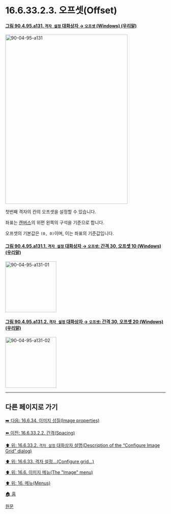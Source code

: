 # 16.6.33.2.3. 오프셋(Offset)

<a id="90-04-95-a131"></a>

#### [그림 90.4.95.a131. `격자 설정` 대화상자 → `오프셋` (Windows) (우리말)](./90-04-0095-configure_grid.md#90-04-95-a131)
<img width="384" height="533" alt="90-04-95-a131" src="https://github.com/user-attachments/assets/0e9d96f5-7752-47b7-a963-434bf15afc5e" />

첫번째 격자의 칸의 오프셋을 설정할 수 있습니다.

좌표는 [캔버스](./19-glossaryx-canvas.md)의 위편 왼쪽의 구석을 기준으로 합니다.

오프셋의 기본값은 `(0, 0)`이며, 이는 좌표의 기준값입니다.

<a id="90-04-95-a131-01"></a>

#### [그림 90.4.95.a131.1. `격자 설정` 대화상자 → `오프셋`: 간격 30, 오프셋 10 (Windows) (우리말)](./90-04-0095-configure_grid.md#90-04-95-a131-01)
<img width="160" height="160" alt="90-04-95-a131-01" src="https://github.com/user-attachments/assets/2530665c-e6ce-4dc1-befd-3a7e7db95509" />

<a id="90-04-95-a131-02"></a>

#### [그림 90.4.95.a131.2. `격자 설정` 대화상자 → `오프셋`: 간격 30, 오프셋 20 (Windows) (우리말)](./90-04-0095-configure_grid.md#90-04-95-a131-02)
<img width="160" height="160" alt="90-04-95-a131-02" src="https://github.com/user-attachments/assets/5bb37f3d-0e0a-44a5-b841-1b49064ae378" />

***

## 다른 페이지로 가기

[➡️ 다음: 16.6.34. 이미지 성질(Image properties)](./16-06-34-image-properties.md)

[⬅️ 이전: 16.6.33.2.2. 간격(Spacing)](./16-06-33-02-02-spacing.md)

[⬆️ 위: 16.6.33.2. `격자 설정` 대화상자 설명(Description of the “Configure Image Grid” dialog)](./16-06-33-02-00-description_of_the_configure_image_grid_dialog.md)

[⬆️ 위: 16.6.33. 격자 설정…(Configure grid…)](./16-06-33-00-configure-grid.md)

[⬆️ 위: 16.6. 이미지 메뉴(The "Image" menu)](./16-06-00-the-image-menu.md)

[⬆️ 위: 16. 메뉴(Menus)](./16-00-menus.md)

[🏠 홈](./00-home.md)

[원문](https://docs.gimp.org/2.10/ko/gimp-image-configure-grid.html#idm28160)
